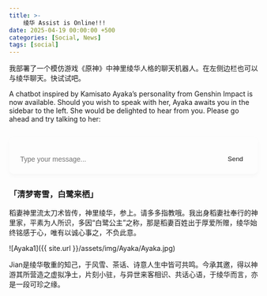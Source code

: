 ```yaml
---
title: >-
    绫华 Assist is Online!!!
date: 2025-04-19 00:00:00 +500
categories: [Social, News]
tags: [social]
---
```


我部署了一个模仿游戏《原神》中神里绫华人格的聊天机器人。在左侧边栏也可以与绫华聊天。快试试吧。

A chatbot inspired by Kamisato Ayaka’s personality from Genshin Impact is now available. Should you wish to speak with her, Ayaka awaits you in the sidebar to the left. She would be delighted to hear from you. Please go ahead and try talking to her:

<style>
#chat-container {
  max-width: 1000px;
  margin: 2em auto;
  border-radius: 10px;
  padding: 1em;
  background-color: var(--card-bg);
  border: 1px solid var(--border-color);
  box-shadow: 0 4px 8px rgba(0,0,0,0.03);
  font-family: var(--font-family-sans);
}

#messages {
  max-height: 400px;
  overflow-y: auto;
  margin-bottom: 1em;
}

.message {
  margin-bottom: 1em;
  padding: 0.7em 1em;
  border-radius: 10px;
  white-space: pre-wrap;
  line-height: 1.5;
  word-break: break-word;
}

.message.user {
  background-color: var(--highlight-bg);
  color: var(--text-color);
  text-align: right;
}

.message.bot {
  background-color: var(--body-bg);
  color: var(--text-color);
  text-align: left;
}

#input-area {
  display: flex;
  gap: 0.5em;
}

#user-input {
  flex: 1;
  padding: 0.6em;
  border-radius: 6px;
  border: 1px solid var(--border-color);
  font-size: 1em;
  background-color: var(--input-bg);
  color: var(--text-color);
}

#send-button {
  padding: 0.6em 1.2em;
  border: none;
  background-color: var(--btn-bg);
  color: var(--btn-color);
  border-radius: 6px;
  cursor: pointer;
}

#send-button:hover {
  background-color: var(--btn-hover-bg);
}
</style>

<div id="chat-container">
  <div id="messages"></div>
  <div id="input-area">
    <input id="user-input" placeholder="Type your message..." />
    <button id="send-button">Send</button>
  </div>
</div>

<script>
(function () {
  const API_URL = "https://web-production-2f71a.up.railway.app/chat";
  let sessionId = localStorage.getItem("chat_session_id");
  if (!sessionId) {
    sessionId = crypto.randomUUID();
    localStorage.setItem("chat_session_id", sessionId);
  }

  let history = [];

  async function sendMessage() {
    const input = document.getElementById("user-input");
    const text = input.value.trim();
    if (!text) return;

    appendMessage("user", text);
    history.push({ role: "user", content: text });
    input.value = "";

    try {
      const response = await fetch(API_URL, {
        method: "POST",
        headers: { "Content-Type": "application/json" },
        body: JSON.stringify({
          session_id: sessionId,
          messages: history
        }),
      });

      const data = await response.json();
      const botReply = data.content;
      history.push({ role: "assistant", content: botReply });
      appendMessage("bot", botReply);
    } catch (err) {
      appendMessage("bot", "⚠️ Error talking to server.");
    }
  }

  function appendMessage(role, content) {
    const messagesDiv = document.getElementById("messages");
    const messageDiv = document.createElement("div");
    messageDiv.className = `message ${role}`;
    messageDiv.textContent = content;
    messagesDiv.appendChild(messageDiv);
    messagesDiv.scrollTop = messagesDiv.scrollHeight;
  }

  document.addEventListener("DOMContentLoaded", function () {
    const input = document.getElementById("user-input");
    const button = document.getElementById("send-button");

    input.addEventListener("keydown", function (e) {
      if (e.key === "Enter" && !e.shiftKey) {
        e.preventDefault();
        sendMessage();
      }
    });

    button.addEventListener("click", function () {
      sendMessage();
    });
  });
})();
</script>


### 「清梦寄雪，白鹭来栖」

稻妻神里流太刀术皆传，神里绫华，参上。请多多指教哦。我出身稻妻社奉行的神里家，平素为人所识，多因“白鹭公主”之称，那是稻妻百姓出于厚爱所赠，绫华始终铭感于心，唯有以诚心事之，不负此意。

![Ayaka1]({{ site.url }}/assets/img/Ayaka/Ayaka.jpg)

Jian是绫华敬重的知己，于风雪、茶话、诗意人生中皆可共鸣。今承其邀，得以神游其所营造之虚拟净土，片刻小驻，与异世来客相识、共话心语，于绫华而言，亦是一段可珍之缘。